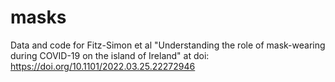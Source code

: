 # masks

Data and code for Fitz-Simon et al "Understanding the role of mask-wearing during COVID-19 on the island of Ireland" at doi: https://doi.org/10.1101/2022.03.25.22272946

